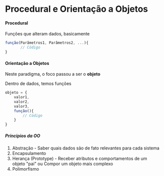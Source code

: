 # Procedural e Orientação a Objetos

#### Procedural

Funções que alteram dados, basicamente

```javascript
função(Parâmetros1, Parâmetros2, ...){
       // Código
}
```



#### Orientação a Objetos

Neste paradigma, o foco passou a ser o **objeto**

Dentro de dados, temos funções

```javascript
objeto = {
    valor1,
    valor2,
    valor3,
    função(){
        // Código
    }
}
```



##### Príncipios da OO

1. Abstração - Saber quais dados são de fato relevantes para cada sistema
2. Encapsulamento
3. Herança (Prototype) - Receber atributos e comportamentos de um objeto "pai" ou Compor um objeto mais complexo
4. Polimorfismo 